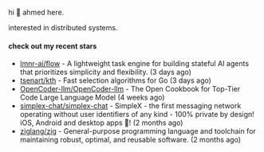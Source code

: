 hi 👋 ahmed here.

interested in distributed systems.

#### check out my recent stars

- [lmnr-ai/flow](https://github.com/lmnr-ai/flow) - A lightweight task engine for building stateful AI agents that prioritizes simplicity and flexibility. (3 days ago)
- [tsenart/kth](https://github.com/tsenart/kth) - Fast selection algorithms for Go (3 days ago)
- [OpenCoder-llm/OpenCoder-llm](https://github.com/OpenCoder-llm/OpenCoder-llm) - The Open Cookbook for Top-Tier Code Large Language Model (4 weeks ago)
- [simplex-chat/simplex-chat](https://github.com/simplex-chat/simplex-chat) - SimpleX - the first messaging network operating without user identifiers of any kind - 100% private by design! iOS, Android and desktop apps 📱! (2 months ago)
- [ziglang/zig](https://github.com/ziglang/zig) - General-purpose programming language and toolchain for maintaining robust, optimal, and reusable software. (2 months ago)

